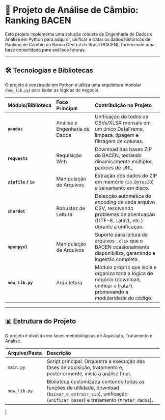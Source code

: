 # 🏦 Projeto de Análise de Câmbio: Ranking BACEN

Este projeto implementa uma solução robusta de Engenharia de Dados e Análise em Python para adquirir, unificar e tratar os dados históricos de Ranking de Câmbio do Banco Central do Brasil (BACEN), fornecendo uma base consolidada para análises futuras.

---

## 🛠️ Tecnologias e Bibliotecas

O projeto é construído em Python e utiliza uma arquitetura modular (`new_lib.py`) para isolar as lógicas de negócio.

| Módulo/Biblioteca | Foco Principal | Contribuição no Projeto |
| :--- | :--- | :--- |
| **`pandas`** | Análise e Engenharia de Dados | Unificação de todos os CSVs/XLSX mensais em um único DataFrame, limpeza, tipagem e filtragem de colunas. |
| **`requests`** | Requisição Web | Download das bases ZIP do BACEN, testando dinamicamente múltiplos padrões de URL. |
| **`zipfile` / `io`** | Manipulação de Arquivos | Extração dos dados do ZIP em memória (`io.BytesIO`) e salvamento em disco. |
| **`chardet`** | Robustez de Leitura | Detecção automática do *encoding* de cada arquivo CSV, resolvendo problemas de acentuação (UTF-8, Latin1, etc.) durante a unificação. |
| **`openpyxl`** | Manipulação de Arquivos | Suporte para leitura de arquivos `.xlsx` que o BACEN ocasionalmente disponibiliza, garantindo a ingestão completa. |
| **`new_lib.py`** | Arquitetura | Módulo próprio que isola e organiza toda a lógica de negócio (download, unificar e tratar), promovendo a modularidade do código. |

---

## 📊 Estrutura do Projeto

O projeto é dividido em fases metodológicas de Aquisição, Tratamento e Análise.

| Arquivo/Pasta | Descrição |
| :--- | :--- |
| `main.py` | Script principal. Orquestra a execução das fases de aquisição, tratamento e, posteriormente, inicia a análise final. |
| `new_lib.py` | Biblioteca customizada contendo todas as funções de utilidade, download (`baixar_e_extrair_zip`), unificação (`unificar_bases`) e tratamento (`tratar_dados`). |
|

